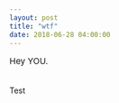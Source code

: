 ```yaml
---
layout: post
title: "wtf"
date: 2018-06-28 04:00:00
---
```


<p style="font-size:15px">Hey YOU.<br><br>

Test

</p>
